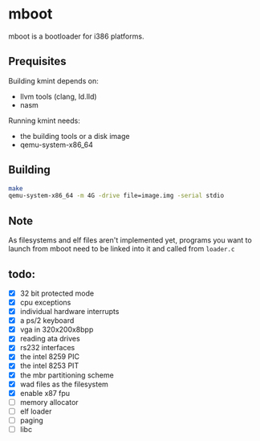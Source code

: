 # mboot
mboot is a bootloader for i386 platforms.

## Prequisites
Building kmint depends on:
 - llvm tools (clang, ld.lld)
 - nasm

Running kmint needs:
 - the building tools or a disk image
 - qemu-system-x86_64

## Building
```sh
make
qemu-system-x86_64 -m 4G -drive file=image.img -serial stdio
```

## Note
As filesystems and elf files aren't implemented yet, programs you want to launch from mboot need to be linked into it and called from `loader.c`

## todo:
- [x] 32 bit protected mode
- [x] cpu exceptions
- [x] individual hardware interrupts
- [x] a ps/2 keyboard
- [x] vga in 320x200x8bpp
- [x] reading ata drives
- [x] rs232 interfaces
- [x] the intel 8259 PIC
- [x] the intel 8253 PIT
- [x] the mbr partitioning scheme
- [x] wad files as the filesystem
- [x] enable x87 fpu
- [ ] memory allocator
- [ ] elf loader
- [ ] paging
- [ ] libc
